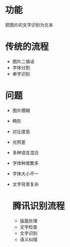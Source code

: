 # 功能

把图片的文字识别为文本



# 传统的流程

* 图片二值话
* 字体分割
* 单字识别



# 问题

* 图片模糊

* 畸形

* 对比度低

* 光照差

* 多种语言混合

* 字体种类繁多

* 字体大小不一

* 文字背景复杂

  # 腾讯识别流程

  * 版面处理
  * 文字检查
  * 文字识别
  * 语义纠错

